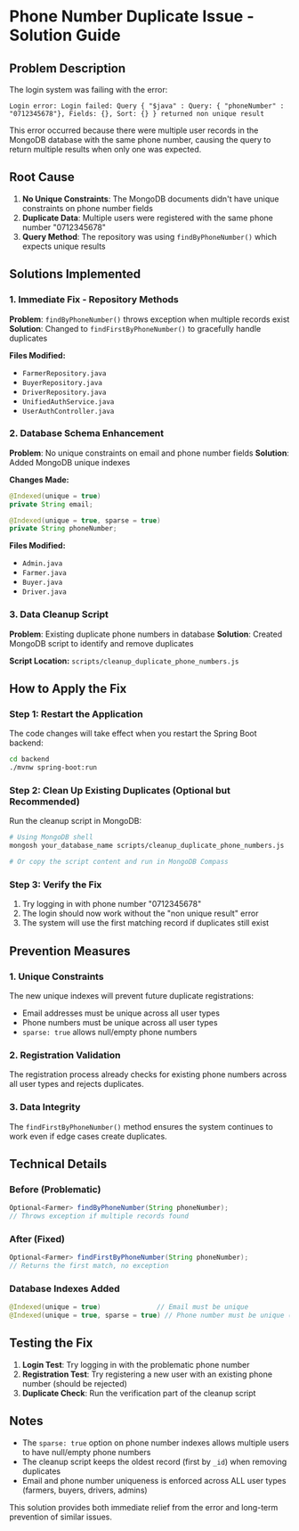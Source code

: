 # Phone Number Duplicate Issue - Solution Guide

## Problem Description
The login system was failing with the error:
```
Login error: Login failed: Query { "$java" : Query: { "phoneNumber" : "0712345678"}, Fields: {}, Sort: {} } returned non unique result
```

This error occurred because there were multiple user records in the MongoDB database with the same phone number, causing the query to return multiple results when only one was expected.

## Root Cause
1. **No Unique Constraints**: The MongoDB documents didn't have unique constraints on phone number fields
2. **Duplicate Data**: Multiple users were registered with the same phone number "0712345678"
3. **Query Method**: The repository was using `findByPhoneNumber()` which expects unique results

## Solutions Implemented

### 1. Immediate Fix - Repository Methods
**Problem**: `findByPhoneNumber()` throws exception when multiple records exist
**Solution**: Changed to `findFirstByPhoneNumber()` to gracefully handle duplicates

**Files Modified:**
- `FarmerRepository.java`
- `BuyerRepository.java` 
- `DriverRepository.java`
- `UnifiedAuthService.java`
- `UserAuthController.java`

### 2. Database Schema Enhancement
**Problem**: No unique constraints on email and phone number fields
**Solution**: Added MongoDB unique indexes

**Changes Made:**
```java
@Indexed(unique = true)
private String email;

@Indexed(unique = true, sparse = true)
private String phoneNumber;
```

**Files Modified:**
- `Admin.java`
- `Farmer.java`
- `Buyer.java`
- `Driver.java`

### 3. Data Cleanup Script
**Problem**: Existing duplicate phone numbers in database
**Solution**: Created MongoDB script to identify and remove duplicates

**Script Location:** `scripts/cleanup_duplicate_phone_numbers.js`

## How to Apply the Fix

### Step 1: Restart the Application
The code changes will take effect when you restart the Spring Boot backend:

```bash
cd backend
./mvnw spring-boot:run
```

### Step 2: Clean Up Existing Duplicates (Optional but Recommended)
Run the cleanup script in MongoDB:

```bash
# Using MongoDB shell
mongosh your_database_name scripts/cleanup_duplicate_phone_numbers.js

# Or copy the script content and run in MongoDB Compass
```

### Step 3: Verify the Fix
1. Try logging in with phone number "0712345678"
2. The login should now work without the "non unique result" error
3. The system will use the first matching record if duplicates still exist

## Prevention Measures

### 1. Unique Constraints
The new unique indexes will prevent future duplicate registrations:
- Email addresses must be unique across all user types
- Phone numbers must be unique across all user types
- `sparse: true` allows null/empty phone numbers

### 2. Registration Validation
The registration process already checks for existing phone numbers across all user types and rejects duplicates.

### 3. Data Integrity
The `findFirstByPhoneNumber()` method ensures the system continues to work even if edge cases create duplicates.

## Technical Details

### Before (Problematic)
```java
Optional<Farmer> findByPhoneNumber(String phoneNumber);
// Throws exception if multiple records found
```

### After (Fixed)
```java
Optional<Farmer> findFirstByPhoneNumber(String phoneNumber);
// Returns the first match, no exception
```

### Database Indexes Added
```java
@Indexed(unique = true)              // Email must be unique
@Indexed(unique = true, sparse = true) // Phone number must be unique (sparse allows nulls)
```

## Testing the Fix

1. **Login Test**: Try logging in with the problematic phone number
2. **Registration Test**: Try registering a new user with an existing phone number (should be rejected)
3. **Duplicate Check**: Run the verification part of the cleanup script

## Notes

- The `sparse: true` option on phone number indexes allows multiple users to have null/empty phone numbers
- The cleanup script keeps the oldest record (first by `_id`) when removing duplicates
- Email and phone number uniqueness is enforced across ALL user types (farmers, buyers, drivers, admins)

This solution provides both immediate relief from the error and long-term prevention of similar issues.
